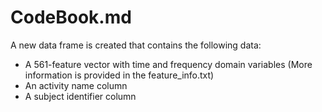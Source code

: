 CodeBook.md
======================================

A new data frame is created that contains the following data:
   - A 561-feature vector with time and frequency domain variables (More information is provided in the feature_info.txt)
   - An activity name column 
   - A subject identifier column
